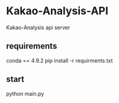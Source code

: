 # Kakao-Analysis-API
Kakao-Analysis api server

## requirements
conda == 4.9.2
pip install -r requirments.txt

## start
python main.py
